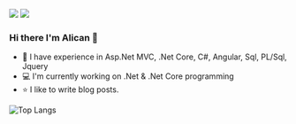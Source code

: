 [![](http://blog.alicancevik.com/wp-content/uploads/2020/09/in-icon.png)](https://www.linkedin.com/in/alicancevik/)
[![](http://blog.alicancevik.com/wp-content/uploads/2020/09/yt-icon.png)](https://www.youtube.com/channel/UCm0LfrF9ImTEHLZfc3enQbw)


### Hi there I'm Alican 👋
- 🔭 I have experience in Asp.Net MVC, .Net Core, C#, Angular, Sql, PL/Sql, Jquery
- :computer: I'm currently working on .Net & .Net Core programming
- :star: I like to write blog posts.


![Top Langs](https://github-readme-stats.vercel.app/api/top-langs/?username=alicancevik&layout=compact)

<!--
**alicancevik/alicancevik** is a ✨ _special_ ✨ repository because its `README.md` (this file) appears on your GitHub profile.

Here are some ideas to get you started:

- 🔭 I’m currently working on ...
- 🌱 I’m currently learning ...
- 👯 I’m looking to collaborate on ...
- 🤔 I’m looking for help with ...
- 💬 Ask me about ...
- 📫 How to reach me: ...
- 😄 Pronouns: ...
- ⚡ Fun fact: ...
-->
